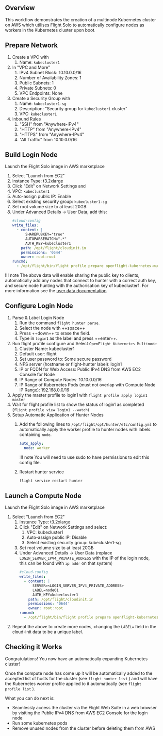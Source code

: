 ## Overview

This workflow demonstrates the creation of a multinode Kubernetes cluster on AWS which utilises Flight Solo to automatically configure nodes as workers in the Kubernetes cluster upon boot.

## Prepare Network

1. Create a VPC with
    1. Name: `kubecluster1`
1. In "VPC and More"
    1. IPv4 Subnet Block: 10.10.0.0/16
    1. Number of Availability Zones: 1
    1. Public Subnets: 1
    1. Private Subnets: 0
    1. VPC Endpoints: None
1. Create a Security Group with
    1. Name: `kubecluster1-sg`
    1. Description: "Security group for `kubecluster1` cluster"
    1. VPC: `kubecluster1`
1. Inbound Rules
    1. "SSH" from "Anywhere-IPv4"
    1. "HTTP" from "Anywhere-IPv4"
    1. "HTTPS" from "Anywhere-IPv4"
    1. "All Traffic" from 10.10.0.0/16

## Build Login Node

Launch the Flight Solo image in AWS marketplace

1. Select "Launch from EC2"
1. Instance Type: t3.2xlarge
1. Click "Edit" on Network Settings and
1. VPC: `kubecluster1`
1. Auto-assign public IP: Enable
1. Select existing security group: `kubecluster1-sg`
1. Set root volume size to at least 20GB
1. Under Advanced Details -> User Data, add this:
    ```yaml
    #cloud-config
    write_files:
      - content: |
          SHAREPUBKEY="true"
          AUTOPARSEMATCH=".*"
          AUTH_KEY=kubecluster1
        path: /opt/flight/cloudinit.in
        permissions: '0644'
        owner: root:root
    runcmd:
      - /opt/flight/bin/flight profile prepare openflight-kubernetes-multinode
    ```

!!! note
    The above data will enable sharing the public key to clients, automatically add any nodes that connect to hunter with a correct auth key, and secure node hunting with the authorisation key of kubecluster1. For more information see the [user data documentation](../../understand-solo/user-data.md)

## Configure Login Node

1. Parse & Label Login Node
    1. Run the command `flight hunter parse`.
    1. Select the node with ++space++
    1. Press ++down++ to erase the field.
    1. Type in `login1` as the label and press ++enter++.
1. Run flight profile configure and Select `OpenFlight Kubernetes Multinode`
    1. Cluster Name: kubecluster1
    1. Default user: flight
    1. Set user password to: Some secure password
    1. NFS server (hostname or flight-hunter label): login1
    1. IP or FQDN for Web Access: Public IPv4 DNS from AWS EC2 Console for Node
    1. IP Range of Compute Nodes: 10.10.0.0/16
    1. IP Range of Kubernetes Pods (must not overlap with Compute Node IP Range): 192.168.0.0/16
1. Apply the master profile to login1 with `flight profile apply login1 master`
1. Wait for flight profile list to show the status of login1 as completed (`flight profile view login1 --watch`) 
1. Setup Automatic Application of Hunter Nodes
    1. Add the following lines to `/opt/flight/opt/hunter/etc/config.yml` to automatically apply the worker profile to hunter nodes with labels containing `node`.
        ```yaml
        auto_apply:
          node: worker
        ```

        !!! note
            You will need to use sudo to have permissions to edit this config file.

    1. Restart hunter service
        ```bash
        flight service restart hunter
        ```

## Launch a Compute Node

Launch the Flight Solo image in AWS marketplace

1. Select "Launch from EC2"
    1. Instance Type: t3.2xlarge
    1. Click "Edit" on Network Settings and select:
        1. VPC: kubecluster1
        1. Auto-assign public IP: Disable
        1. Select existing security group: kubecluster1-sg
    1. Set root volume size to at least 20GB
    1. Under Advanced Details -> User Data (replace `LOGIN_SERVER_IPV4_PRIVATE_ADDRESS` with the IP of the login node, this can be found with `ip addr` on that system)
        ```yaml
        #cloud-config
        write_files:
          - content: |
              SERVER=<LOGIN_SERVER_IPV4_PRIVATE_ADDRESS>
              LABEL=node01
              AUTH_KEY=kubecluster1
            path: /opt/flight/cloudinit.in
            permissions: '0644'
            owner: root:root
        runcmd:
          - /opt/flight/bin/flight profile prepare openflight-kubernetes-multinode
        ```
1. Repeat the above to create more nodes, changing the `LABEL=` field in the cloud-init data to be a unique label.

## Checking it Works

Congratulations! You now have an automatically expanding Kubernetes cluster!

Once the compute node has come up it will be automatically added to the accepted list of hosts for
the cluster (see `flight hunter list` ) and will have the Kubernetes worker profile applied to it
automatically (see `flight profile list` ).

What you can do next is:

- Seamlessly access the cluster via the Flight Web Suite in a web browser by visiting the Public IPv4 DNS from AWS EC2 Console for the login node
- Run some kubernetes pods
- Remove unused nodes from the cluster before deleting them from AWS

